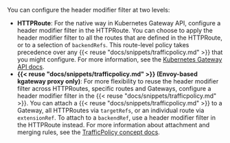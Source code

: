 You can configure the header modifier filter at two levels:

* **HTTPRoute**: For the native way in Kubernetes Gateway API, configure a header modifier filter in the HTTPRoute. You can choose to apply the header modifier filter to all the routes that are defined in the HTTPRoute, or to a selection of `backendRefs`. This route-level policy takes precedence over any {{< reuse "docs/snippets/trafficpolicy.md" >}} that you might configure. For more information, see the [Kubernetes Gateway API docs](https://gateway-api.sigs.k8s.io/guides/http-header-modifier/).
* **{{< reuse "docs/snippets/trafficpolicy.md" >}} (Envoy-based kgateway proxy only)**: For more flexibility to reuse the header modifier filter across HTTPRoutes, specific routes and Gateways, configure a header modifier filter in the {{< reuse "docs/snippets/trafficpolicy.md" >}}. You can attach a {{< reuse "docs/snippets/trafficpolicy.md" >}} to a Gateway, all HTTPRoutes via `targetRefs`, or an individual route via `extensionRef`. To attach to a `backendRef`, use a header modifier filter in the HTTPRoute instead. For more information about attachment and merging rules, see the [TrafficPolicy concept docs](../../about/policies/trafficpolicy/).
